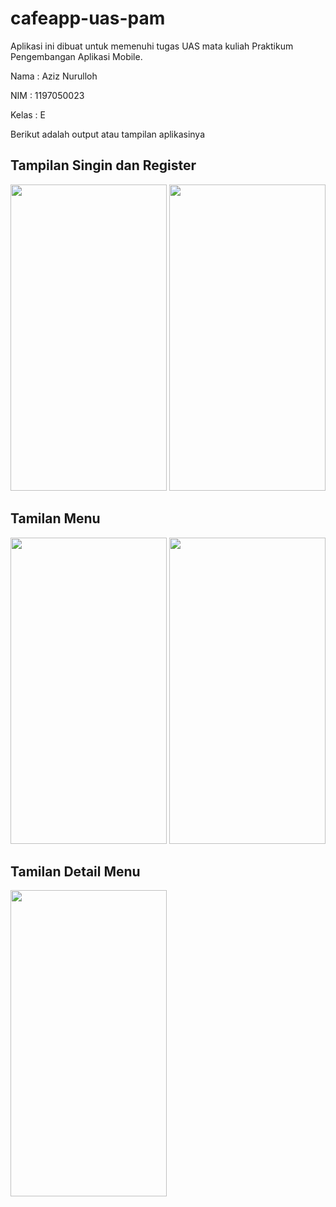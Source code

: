 # cafeapp-uas-pam
Aplikasi ini dibuat untuk memenuhi tugas UAS mata kuliah Praktikum Pengembangan Aplikasi Mobile.

Nama : Aziz Nurulloh

NIM : 1197050023

Kelas : E

Berikut adalah output atau tampilan aplikasinya

## Tampilan Singin dan Register
<p float="left">
  <img src="https://user-images.githubusercontent.com/65340303/148314280-d7fc910c-a7d6-4a14-85ec-87c683272f6c.jpeg" width="250" height="490">
  <img src="https://user-images.githubusercontent.com/65340303/148316985-581c0488-d158-4163-bb77-1c32e4eef5af.jpeg" width="250" height="490">
</p>


## Tamilan Menu
<p float="left">
  <img src="https://user-images.githubusercontent.com/65340303/148317169-8c00c75a-6011-4cf1-a044-122e2fe429c8.jpeg" width="250" height="490">
  <img src="https://user-images.githubusercontent.com/65340303/148317248-84fc6640-90e5-4ab8-90b1-8c7213582365.jpeg" width="250" height="490">
</p>

## Tamilan Detail Menu
<img src="https://user-images.githubusercontent.com/65340303/148317350-a6b38ada-aaff-4947-91dd-7649460bf09b.jpeg" width="250" height="490">

